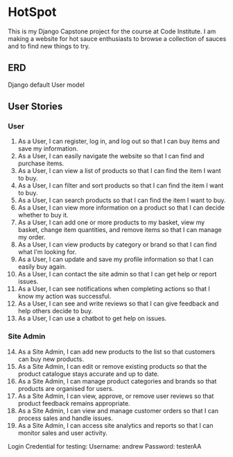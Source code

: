 # HotSpot
This is my Django Capstone project for the course at Code Institute.
I am making a website for hot sauce enthusiasts to browse a collection of sauces and to find new things to try.

## ERD
Django default User model

## User Stories

### User
1. As a User, I can register, log in, and log out so that I can buy items and save my information.
2. As a User, I can easily navigate the website so that I can find and purchase items.
3. As a User, I can view a list of products so that I can find the item I want to buy.
4. As a User, I can filter and sort products so that I can find the item I want to buy.
5. As a User, I can search products so that I can find the item I want to buy.
6. As a User, I can view more information on a product so that I can decide whether to buy it.
7. As a User, I can add one or more products to my basket, view my basket, change item quantities, and remove items so that I can manage my order.
8. As a User, I can view products by category or brand so that I can find what I'm looking for.
9. As a User, I can update and save my profile information so that I can easily buy again.
10. As a User, I can contact the site admin so that I can get help or report issues.
11. As a User, I can see notifications when completing actions so that I know my action was successful.
12. As a User, I can see and write reviews so that I can give feedback and help others decide to buy.
13. As a User, I can use a chatbot to get help on issues.

### Site Admin
14. As a Site Admin, I can add new products to the list so that customers can buy new products.
15. As a Site Admin, I can edit or remove existing products so that the product catalogue stays accurate and up to date.
16. As a Site Admin, I can manage product categories and brands so that products are organised for users.
17. As a Site Admin, I can view, approve, or remove user reviews so that product feedback remains appropriate.
18. As a Site Admin, I can view and manage customer orders so that I can process sales and handle issues.
19. As a Site Admin, I can access site analytics and reports so that I can monitor sales and user activity.


Login Credential for testing:
Username: andrew
Password: testerAA